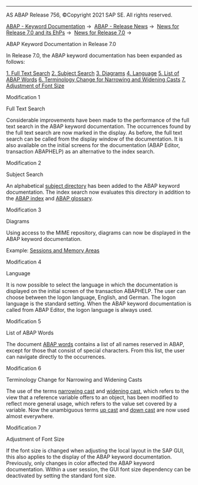   

* * *

AS ABAP Release 756, ©Copyright 2021 SAP SE. All rights reserved.

[ABAP - Keyword Documentation](https://help.sap.com/doc/abapdocu_756_index_htm/7.56/en-US/abenabap.htm) →  [ABAP - Release News](https://help.sap.com/doc/abapdocu_756_index_htm/7.56/en-US/abennews.htm) →  [News for Release 7.0 and its EhPs](https://help.sap.com/doc/abapdocu_756_index_htm/7.56/en-US/abennews-70_ehps.htm) →  [News for Release 7.0](https://help.sap.com/doc/abapdocu_756_index_htm/7.56/en-US/abennews-70.htm) → 

ABAP Keyword Documentation in Release 7.0

In Release 7.0, the ABAP keyword documentation has been expanded as follows:

[1\. Full Text Search](#!ABAP_MODIFICATION_1@1@)
[2\. Subject Search](#!ABAP_MODIFICATION_2@2@)
[3\. Diagrams](#!ABAP_MODIFICATION_3@3@)
[4\. Language](#!ABAP_MODIFICATION_4@4@)
[5\. List of ABAP Words](#!ABAP_MODIFICATION_5@5@)
[6\. Terminology Change for Narrowing and Widening Casts](#!ABAP_MODIFICATION_6@6@)
[7\. Adjustment of Font Size](#!ABAP_MODIFICATION_7@7@)

Modification 1   

Full Text Search

Considerable improvements have been made to the performance of the full text search in the ABAP keyword documentation. The occurrences found by the full text search are now marked in the display. As before, the full text search can be called from the display window of the documentation. It is also available on the initial screens for the documentation (ABAP Editor, transaction ABAPHELP) as an alternative to the index search.

Modification 2   

Subject Search

An alphabetical [subject directory](https://help.sap.com/doc/abapdocu_756_index_htm/7.56/en-US/abenabap_subjects.htm) has been added to the ABAP keyword documentation. The index search now evaluates this directory in addition to the [ABAP index](https://help.sap.com/doc/abapdocu_756_index_htm/7.56/en-US/abenabap_index.htm) and [ABAP glossary](https://help.sap.com/doc/abapdocu_756_index_htm/7.56/en-US/abenabap_glossary.htm).

Modification 3   

Diagrams

Using access to the MIME repository, diagrams can now be displayed in the ABAP keyword documentation.

Example: [Sessions and Memory Areas](https://help.sap.com/doc/abapdocu_756_index_htm/7.56/en-US/abenmemory_organization.htm)

Modification 4   

Language

It is now possible to select the language in which the documentation is displayed on the initial screen of the transaction ABAPHELP. The user can choose between the logon language, English, and German. The logon language is the standard setting. When the ABAP keyword documentation is called from ABAP Editor, the logon language is always used.

Modification 5   

List of ABAP Words

The document [ABAP words](https://help.sap.com/doc/abapdocu_756_index_htm/7.56/en-US/abenabap_words.htm) contains a list of all names reserved in ABAP, except for those that consist of special characters. From this list, the user can navigate directly to the occurrences.

Modification 6   

Terminology Change for Narrowing and Widening Casts

The use of the terms [narrowing cast](https://help.sap.com/doc/abapdocu_756_index_htm/7.56/en-US/abennarrowing_cast_glosry.htm "Glossary Entry") and [widening cast](https://help.sap.com/doc/abapdocu_756_index_htm/7.56/en-US/abenwidening_cast_glosry.htm "Glossary Entry"), which refers to the view that a reference variable offers to an object, has been modified to reflect more general usage, which refers to the value set covered by a variable. Now the unambiguous terms [up cast](https://help.sap.com/doc/abapdocu_756_index_htm/7.56/en-US/abenup_cast_glosry.htm "Glossary Entry") and [down cast](https://help.sap.com/doc/abapdocu_756_index_htm/7.56/en-US/abendown_cast_glosry.htm "Glossary Entry") are now used almost everywhere.

Modification 7   

Adjustment of Font Size

If the font size is changed when adjusting the local layout in the SAP GUI, this also applies to the display of the ABAP keyword documentation. Previously, only changes in color affected the ABAP keyword documentation. Within a user session, the GUI font size dependency can be deactivated by setting the standard font size.